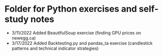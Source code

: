 # Folder for Python exercises and self-study notes

- 3/11/2022 Added BeautifulSoup exercise (finding GPU prices on newegg.ca)
- 3/17/2022 Added Backtesting.py and pandas_ta exercise (candlestick patterns and technical indicator strategies)
